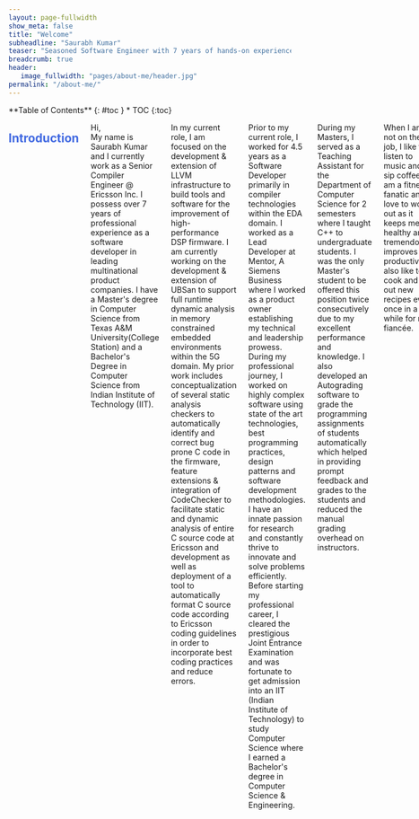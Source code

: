 ```yaml
---
layout: page-fullwidth
show_meta: false
title: "Welcome"
subheadline: "Saurabh Kumar"
teaser: "Seasoned Software Engineer with 7 years of hands-on experience in software analysis, design, and development. Specializes in compiler technologies with a focus on LLVM-Clang infrastructure and development of static/dynamic analysis tools using LLVM tools and libraries."
breadcrumb: true
header:
   image_fullwidth: "pages/about-me/header.jpg"
permalink: "/about-me/"
---
```

<link rel="stylesheet" href="https://cdnjs.cloudflare.com/ajax/libs/font-awesome/4.7.0/css/font-awesome.min.css">
<style>
        h2{
            color:royalblue;
        }
        h3{
            color:teal;
        }
</style>

<div class="row">
<div class="medium-4 medium-push-8 columns" markdown="1">
<div class="panel radius" markdown="1">
**Table of Contents**
{: #toc }
*  TOC
{:toc}
</div>
</div><!-- /.medium-4.columns -->

<div class="medium-8 medium-pull-4 columns" markdown="1">

## Introduction <i class="fa fa-user fa-1x"></i>
Hi, <br>
My name is Saurabh Kumar and I currently work as a Senior Compiler Engineer @ Ericsson Inc. I possess over 7 years of professional experience as a software developer in leading multinational product companies. I have a Master's degree in Computer Science from Texas A&M University(College Station) and a Bachelor's Degree in Computer Science from Indian Institute of Technology (IIT).

In my current role, I am focused on the development & extension of LLVM infrastructure to build tools and software for the improvement of high-performance DSP firmware. I am currently working on the development & extension of UBSan to support full runtime dynamic analysis in memory constrained embedded environments within the 5G domain. My prior work includes conceptualization of several static analysis checkers to automatically identify and correct bug prone C code in the firmware, feature extensions & integration of CodeChecker to facilitate static and dynamic analysis of entire C source code at Ericsson and development as well as deployment of a tool to automatically format C source code according to Ericsson coding guidelines in order to incorporate best coding practices and reduce errors.

 Prior to my current role, I worked for 4.5 years as a Software Developer primarily in compiler technologies within the EDA domain. I worked as a Lead Developer at Mentor, A Siemens Business where I worked as a product owner establishing my technical and leadership prowess. During my professional journey, I worked on highly complex software using state of the art technologies, best programming practices, design patterns and software development methodologies. I have an innate passion for research and constantly thrive to innovate and solve problems efficiently. Before starting my professional career, I cleared the prestigious Joint Entrance Examination and was fortunate to get admission into an IIT (Indian Institute of Technology) to study Computer Science where I earned a Bachelor's degree in Computer Science & Engineering.

During my Masters, I served as a Teaching Assistant for the Department of Computer Science for 2 semesters where I taught C++ to undergraduate students. I was the only Master's student to be offered this position twice consecutively due to my excellent performance and knowledge. I also developed an Autograding software to grade the programming assignments of students automatically which helped in providing prompt feedback and grades to the students and reduced the manual grading overhead on instructors.

When I am not on the job, I like to listen to music and sip coffee. I am a fitness fanatic and love to work out as it keeps me healthy and tremendously improves my productivity. I also like to cook and try out new recipes every once in a while for my fiancée.

Lastly, I participate in social causes whenever possible. I have volunteered at the Central Texas Food Bank multiple times and believe in giving back. In the long term, I want to create an impact on the society through education. I believe that a more educated society will make the world a better place. I am a member of the Indian Red Cross Society and have volunteered multiple times for donation drives and relief work after natural disasters. I also volunteered as a tutor as member of a Nonprofit organization called Kashi Utkarsh during my bachelors. Currently, I want to focus on my career goals and improve my skills to achieve professional excellence which I plan to use to make a positive impact on the society in future. You can go through my profile to know more about me. If you'd like to get in touch, feel free to say hello.

## Educational Qualifications <i class="fa fa-university fa-1x"></i>
### Master of Computer Science <i class="fa fa-graduation-cap fa-1x"></i>
- __Institute:__ Texas A&M University, College Station
- __Date Attended:__ August, 2017 to May, 2019
- __Website:__ [www.tamu.edu](www.tamu.edu){:target="_blank"}
- __Courses:__ *Software Engineering, Parallel Programming, Distributed & Cloud Computing, Machine Learning, Deep Learning, Artificial Intelligence, Human Behavior Analytics, Information Storage & Retrieval and Blockchain technologies*
- __Activities & Societies:__ Member of the Computer Science & Engineering Graduate Student Association, Member of Graduate & Professional Student Council
- __University Description:__ Opened in 1876, Texas A&M University was ranked 29th in America's Best Value Colleges in 2018 by Forbes. It is a research hub with significant funding from NASA, NSF & NIH. Texas A&M ranks 13th among U.S. research universities in exchange agreements with institutions abroad and student participation in study abroad programs as per Wikipedia

### Bachelor of Technology, Computer Science & Engineering <i class="fa fa-graduation-cap fa-1x"></i>
- __Institute:__ Indian Institute of Technology (BHU)
- __Date Attended:__ July, 2008 to May, 2012
- __Website:__ [www.iitbhu.ac.in](www.iitbhu.ac.in){:target="_blank"}
-  __Courses:__ *Algorithms, Data Structures, Artificial Intelligence, C/C++ Programming, Computer Architecture & Organization, Computer Graphics, Networking, Databases, Graph Theory, Operating Systems, Parallel & Distributed Computing, and Software Engineering*
-  __Activities & Societies:__ Member of Computer Engineering Society, ACM-IITBHU, Technical Activity Center, Codefest, Robotics Club and an active volunteer of Kashi Utkarsh 
- __University Description:__ Founded in 1919, Indian Institute of Technology (BHU) Varanasi was ranked 9th in Engineering Colleges in India in 2017 by The Week.The admission for undergraduate courses to the institute is through Indian Institute of Technology Joint Entrance Examination (IIT-JEE) which is ranked 5th in Toughest Entrance Exams in the World by RankRED.


<a class="radius button large" href="{{ site.url }}{{ site.baseurl }}/blog/">Check out my recent posts ›</a>


